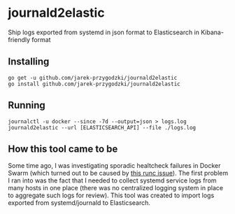 # journald2elastic

Ship logs exported from systemd in json format to Elasticsearch in Kibana-friendly format

## Installing

```
go get -u github.com/jarek-przygodzki/journald2elastic
go install github.com/jarek-przygodzki/journald2elastic
```

## Running
```
journalctl -u docker --since -7d --output=json > logs.log
journald2elastic --url [ELASTICSEARCH_API] --file ./logs.log 

```

##  How this tool came to be
Some time ago, I was investigating sporadic healtcheck failures in Docker Swarm (which turned out to be caused by [this runc issue](https://github.com/opencontainers/runc/issues/1884)). The first problem I ran into was the fact that I needed to collect systemd service logs from many hosts in one place (there was no centralized logging system in place to aggregate such logs for review). This tool was created to import logs exported from systemd/journald to Elasticsearch.